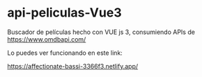 # api-peliculas-Vue3

Buscador de películas hecho con VUE js 3, consumiendo APIs de https://www.omdbapi.com/

Lo puedes ver funcionando en este link:

https://affectionate-bassi-3366f3.netlify.app/
